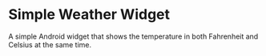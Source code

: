 # Simple Weather Widget
A simple Android widget that shows the temperature in both Fahrenheit and Celsius at the same time.
